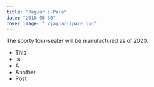 ```yaml
---
title: "Jaguar i-Pace"
date: "2018-05-30"
cover_image: "./jaguar-ipace.jpg"
---
```


The sporty four-seater will be manufactured as of 2020. 
<!-- end -->

* This 
* Is 
* A
* Another
* Post
